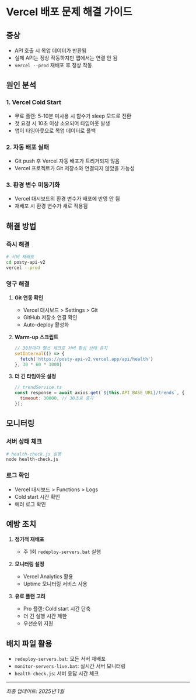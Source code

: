 # Vercel 배포 문제 해결 가이드

## 증상
- API 호출 시 목업 데이터가 반환됨
- 실제 API는 정상 작동하지만 앱에서는 연결 안 됨
- `vercel --prod` 재배포 후 정상 작동

## 원인 분석

### 1. **Vercel Cold Start**
- 무료 플랜: 5-10분 미사용 시 함수가 sleep 모드로 전환
- 첫 요청 시 10초 이상 소요되어 타임아웃 발생
- 앱이 타임아웃으로 목업 데이터로 폴백

### 2. **자동 배포 실패**
- Git push 후 Vercel 자동 배포가 트리거되지 않음
- Vercel 프로젝트가 Git 저장소와 연결되지 않았을 가능성

### 3. **환경 변수 미동기화**
- Vercel 대시보드의 환경 변수가 배포에 반영 안 됨
- 재배포 시 환경 변수가 새로 적용됨

## 해결 방법

### 즉시 해결
```bash
# 서버 재배포
cd posty-api-v2
vercel --prod
```

### 영구 해결

1. **Git 연동 확인**
   - Vercel 대시보드 > Settings > Git
   - GitHub 저장소 연결 확인
   - Auto-deploy 활성화

2. **Warm-up 스크립트**
   ```javascript
   // 30분마다 헬스 체크로 서버 활성 상태 유지
   setInterval(() => {
     fetch('https://posty-api-v2.vercel.app/api/health')
   }, 30 * 60 * 1000)
   ```

3. **더 긴 타임아웃 설정**
   ```javascript
   // trendService.ts
   const response = await axios.get(`${this.API_BASE_URL}/trends`, {
     timeout: 30000, // 30초로 증가
   });
   ```

## 모니터링

### 서버 상태 체크
```bash
# health-check.js 실행
node health-check.js
```

### 로그 확인
- Vercel 대시보드 > Functions > Logs
- Cold start 시간 확인
- 에러 로그 확인

## 예방 조치

1. **정기적 재배포**
   - 주 1회 `redeploy-servers.bat` 실행
   
2. **모니터링 설정**
   - Vercel Analytics 활용
   - Uptime 모니터링 서비스 사용

3. **유료 플랜 고려**
   - Pro 플랜: Cold start 시간 단축
   - 더 긴 실행 시간 제한
   - 우선순위 지원

## 배치 파일 활용

- `redeploy-servers.bat`: 모든 서버 재배포
- `monitor-servers-live.bat`: 실시간 서버 모니터링
- `health-check.js`: 서버 응답 시간 체크

---
*최종 업데이트: 2025년 1월*
